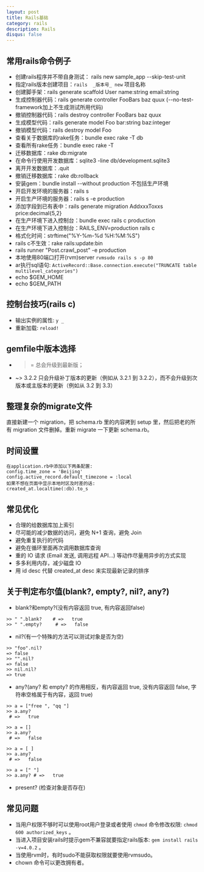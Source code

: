 ```yaml
---
layout: post
title: Rails基础
category: rails
description: Rails
disqus: false
---
```


## 常用rails命令例子
* 创建rails程序并不带自身测试： rails new sample_app --skip-test-unit
* 指定rails版本创建项目：`rails  _版本号_ new` 项目名称   
* 创建脚手架：rails generate scaffold User name:string email:string
* 生成控制器代码：rails generate controller FooBars baz quux  (--no-test-framework加上不生成测试所用代码)
* 撤销控制器代码：rails destroy  controller FooBars baz quux
* 生成模型代码：rails generate model Foo bar:string baz:integer
* 撤销模型代码：rails destroy model Foo
* 查看关于数据库的rake任务：bundle exec rake -T db
* 查看所有rake任务：bundle exec rake -T
* 迁移数据库：rake db:migrate
* 在命令行使用开发数据库：sqlite3 -line db/development.sqlite3
* 离开开发数据库：.quit
* 撤销迁移数据库：rake db:rollback
* 安装gem：bundle install --without production 不包括生产环境
* 开启开发环境的服务器：rails s
* 开启生产环境的服务器：rails s -e production
* 添加字段到已有表中：rails generate migration AddxxxToxxs price:decimal{5,2} 
* 在生产环境下进入控制台：bundle exec rails c production
* 在生产环境下进入控制台：RAILS_ENV=production rails c
* 格式化时间：strftime("%Y-%m-%d %H:%M:%S")
* rails c不生效：rake rails:update:bin
* rails runner "Post.crawl_post" -e production
* 本地使用80端口打开(rvm)server `rvmsudo rails s -p 80`
* ar执行sql语句: `ActiveRecord::Base.connection.execute("TRUNCATE table multilevel_categories")`
* echo $GEM_HOME   
* echo $GEM_PATH     


## 控制台技巧(rails c)
* 输出实例的属性: `y _`
* 重新加载: `reload!`   


## gemfile中版本选择         
* >= 总会升级到最新版；
* ~> 3.2.2 只会升级补丁版本的更新（例如从 3.2.1 到 3.2.2），而不会升级到次版本或主版本的更新（例如从 3.2 到 3.3）   


## 整理复杂的migrate文件   
直接新建一个 migration，把 schema.rb 里的内容拷到 setup 里，然后把老的所有 migration 文件删掉。重新 migrate 一下更新 schema.rb。  


## 时间设置  

```
在application.rb中添加以下两条配置:   
config.time_zone = 'Beijing'   
config.active_record.default_timezone = :local   
如果不想在页面中显示本地时区及时差的话:   
created_at.localtime(:db).to_s
```


## 常见优化
* 合理的给数据库加上索引
* 尽可能的减少数据的访问，避免 N+1 查询，避免 Join
* 避免重复执行的代码
* 避免在循环里面再次调用数据库查询
* 重的 IO 请求 (Email 发送, 调用远程 API...) 等动作尽量用异步的方式实现
* 多多利用内存，减少磁盘 IO
* 用 id desc 代替 created_at desc 来实现最新记录的排序


## 关于判定布尔值(blank?, empty?, nil?, any?)
* blank?和empty?(没有内容返回 true, 有内容返回false)

```
>> " ".blank?    # =>   true
>> " ".empty?     # =>   false
```
* nil?(有一个特殊的方法可以测试对象是否为空)

```
>> "foo".nil?
=> false
>> "".nil?
=> false
>> nil.nil?
=> true
```
* any?(any? 和 empty? 的作用相反，有内容返回 true, 没有内容返回 false, 字符串空格属于有内容，返回 true)

```
>> a = ["free ", "qq "]
>> a.any?
 # =>   true

>> a = []
>> a.any?
 # =>   false

>> a = [ ]
>> a.any?
 # =>   false

>> a = [" "]
>> a.any? # =>   true
```
* present? (检查对象是否存在) 


## 常见问题
* 当用户权限不够时可以使用root用户登录或者使用 `chmod` 命令修改权限: `chmod 600 authorized_keys` 。
* 当进入项目安装rails时提示gem不兼容就要指定rails版本: `gem install rails -v=4.0.2` 。
* 当使用rvm时，有时sudo不能获取权限就要使用rvmsudo。
* chown 命令可以更改拥有者。